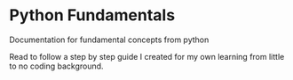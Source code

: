 # Python Fundamentals
Documentation for fundamental concepts from python

Read to follow a step by step guide I created for my own learning from little to no coding background.
